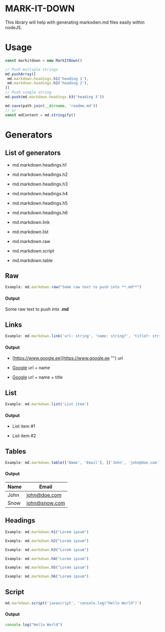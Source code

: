 # MARK-IT-DOWN
This library will help with generating markodwn.md files easily within nodeJS.
# Usage
```javascript
const markitdown = new MarkItDown()

// Push multiple strings
md.pushArray([
 md.markdown.headings.h1('heading 1'),
 md.markdown.headings.h2('heading 2'),
])
// Push single string
md.push(md.markdown.headings.h3('heading 3'))

md.save(path.join(__dirname, 'readme.md'))
// or
const mdContent = md.stringify()
```
# Generators
## List of generators
* md.markdown.headings.h1
* md.markdown.headings.h2
* md.markdown.headings.h3
* md.markdown.headings.h4
* md.markdown.headings.h5
* md.markdown.headings.h6
* md.markdown.link
* md.markdown.list
* md.markdown.raw
* md.markdown.script
* md.markdown.table
## Raw
```javascript
Example: md.markdown.raw("Some raw text to push into **.md**")
```
#### Output
Some raw text to push into **.md**
## Links
```javascript
Example: md.markdown.link('url: string', 'name: string?', 'title?: string')
```
#### Output
* [https://www.google.ee](https://www.google.ee "") url
* [Google](https://www.google.ee "") url + name
* [Google](https://www.google.ee "Google's homepage") url + name + title
## List
```javascript
Example: md.markdown.list('List item')
```
#### Output
* List item #1
* List item #2
## Tables
```javascript
Example: md.markdown.table(['Name', 'Email'], [['John', 'john@doe.com']])
```
#### Output
| Name | Email         |
| ---- | ------------- |
| John | john@doe.com  |
| Snow | john@snow.com |
## Headings
```javascript
Example: md.markdown.h1("Lorem ipsum")
```
```javascript
Example: md.markdown.h2("Lorem ipsum")
```
```javascript
Example: md.markdown.h3("Lorem ipsum")
```
```javascript
Example: md.markdown.h4("Lorem ipsum")
```
```javascript
Example: md.markdown.h5("Lorem ipsum")
```
```javascript
Example: md.markdown.h6("Lorem ipsum")
```
## Script
```javascript
md.markdown.script('javascript', 'console.log("Hello World")')
```
#### Output
```javascript
console.log("Hello World")
```